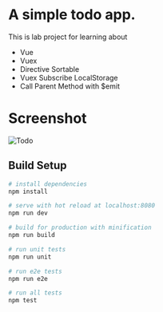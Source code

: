 # A simple todo app.

This is lab project for learning about
- Vue
- Vuex
- Directive Sortable
- Vuex Subscribe LocalStorage
- Call Parent Method with $emit

# Screenshot
![Todo](http://i.imgur.com/s7eK1fN.png)

## Build Setup

``` bash
# install dependencies
npm install

# serve with hot reload at localhost:8080
npm run dev

# build for production with minification
npm run build

# run unit tests
npm run unit

# run e2e tests
npm run e2e

# run all tests
npm test
```
